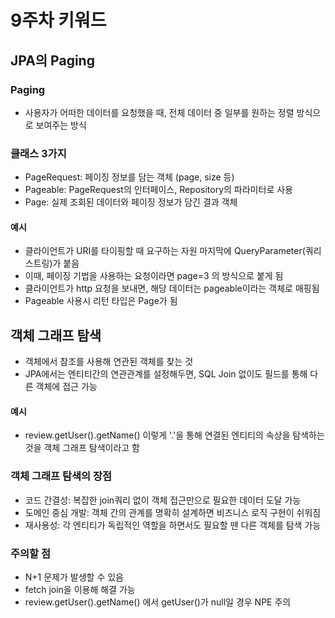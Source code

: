 # 9주차 키워드

## JPA의 Paging
### Paging
- 사용자가 어떠한 데이터를 요청했을 때, 전체 데이터 중 일부를 원하는 정렬 방식으로 보여주는 방식

### 클래스 3가지
- PageRequest: 페이징 정보를 담는 객체 (page, size 등)
- Pageable: PageRequest의 인터페이스, Repository의 파라미터로 사용
- Page<T>: 실제 조회된 데이터와 페이징 정보가 담긴 결과 객체

#### 예시
- 클라이언트가 URI를 타이핑할 때 요구하는 자원 마지막에 QueryParameter(쿼리 스트링)가 붙음
- 이때, 페이징 기법을 사용하는 요청이라면 page=3 의 방식으로 붙게 됨
- 클라이언트가 http 요청을 보내면, 해당 데이터는 pageable이라는 객체로 매핑됨
- Pageable 사용시 리턴 타입은 Page가 됨


## 객체 그래프 탐색
- 객체에서 참조를 사용해 연관된 객체를 찾는 것
- JPA에서는 엔티티간의 연관관계를 설정해두면, SQL Join 없이도 필드를 통해 다른 객체에 접근 가능

#### 예시 
- review.getUser().getName() 이렇게 '.'을 통해 연결된 엔티티의 속상을 탐색하는 것을 객체 그래프 탐색이라고 함

### 객체 그래프 탐색의 장점
- 코드 간결성: 복잡한 join쿼리 없이 객체 접근만으로 필요한 데이터 도달 가능
- 도메인 중심 개발: 객체 간의 관계를 명확히 설계하면 비즈니스 로직 구현이 쉬워짐
- 재사용성: 각 엔티티가 독립적인 역할을 하면서도 필요할 땐 다른 객체를 탐색 가능

### 주의할 점
- N+1 문제가 발생할 수 있음 
- fetch join을 이용해 해결 가능
- review.getUser().getName() 에서 getUser()가 null일 경우 NPE 주의
